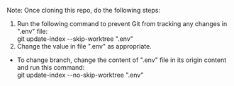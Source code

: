 Note: Once cloning this repo, do the following steps:
1. Run the following command to prevent Git from tracking any changes in ".env" file:  
git update-index --skip-worktree ".env"  
2. Change the value in file ".env" as appropriate.
* To change branch, change the content of ".env" file in its origin content and run this command:  
git update-index --no-skip-worktree ".env"  